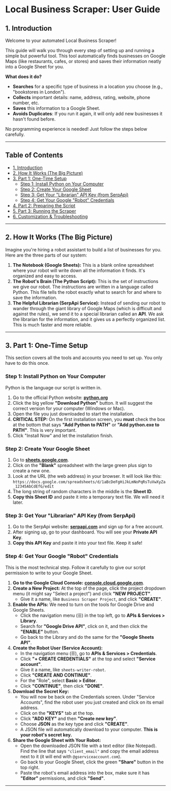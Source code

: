 # **Local Business Scraper: User Guide**

## **1. Introduction**

Welcome to your automated Local Business Scraper!

This guide will walk you through every step of setting up and running a simple but powerful tool. This tool automatically finds businesses on Google Maps (like restaurants, cafes, or stores) and saves their information neatly into a Google Sheet for you.

**What does it do?**
* **Searches** for a specific type of business in a location you choose (e.g., "bookstores in London").
* **Collects** important details: name, address, rating, website, phone number, etc.
* **Saves** this information to a Google Sheet.
* **Avoids Duplicates**: If you run it again, it will only add new businesses it hasn't found before.

No programming experience is needed! Just follow the steps below carefully.

---

## **Table of Contents**

* [1. Introduction](#1-introduction)
* [2. How It Works (The Big Picture)](#2-how-it-works-the-big-picture)
* [3. Part 1: One-Time Setup](#3-part-1-one-time-setup)
    * [Step 1: Install Python on Your Computer](#step-1-install-python-on-your-computer)
    * [Step 2: Create Your Google Sheet](#step-2-create-your-google-sheet)
    * [Step 3: Get Your "Librarian" API Key (from SerpApi)](#step-3-get-your-librarian-api-key-from-serpapi)
    * [Step 4: Get Your Google "Robot" Credentials](#step-4-get-your-google-robot-credentials)
* [4. Part 2: Preparing the Script](#4-part-2-preparing-the-script)
* [5. Part 3: Running the Scraper](#5-part-3-running-the-scraper)
* [6. Customization & Troubleshooting](#6-customization--troubleshooting)

---

## **2. How It Works (The Big Picture)**

Imagine you're hiring a robot assistant to build a list of businesses for you. Here are the three parts of our system:

1.  **The Notebook (Google Sheets):** This is a blank online spreadsheet where your robot will write down all the information it finds. It's organized and easy to access.
2.  **The Robot's Brain (The Python Script):** This is the set of instructions we give our robot. The instructions are written in a language called Python. This file tells the robot exactly what to search for and where to save the information.
3.  **The Helpful Librarian (SerpApi Service):** Instead of sending our robot to wander through the giant library of Google Maps (which is difficult and against the rules), we send it to a special librarian called an **API**. We ask the librarian for the information, and it gives us a perfectly organized list. This is much faster and more reliable.

---

## **3. Part 1: One-Time Setup**

This section covers all the tools and accounts you need to set up. You only have to do this once.

### **Step 1: Install Python on Your Computer**

Python is the language our script is written in.

1.  Go to the official Python website: **[python.org](https://www.python.org/)**
2.  Click the big yellow **"Download Python"** button. It will suggest the correct version for your computer (Windows or Mac).
3.  Open the file you just downloaded to start the installation.
4.  **CRITICAL STEP:** On the first installation screen, you **must** check the box at the bottom that says **"Add Python to PATH"** or **"Add python.exe to PATH"**. This is very important.
5.  Click "Install Now" and let the installation finish.

### **Step 2: Create Your Google Sheet**

1.  Go to **[sheets.google.com](https://sheets.google.com)**.
2.  Click on the **"Blank"** spreadsheet with the large green plus sign to create a new one.
3.  Look at the URL (the web address) in your browser. It will look like this:
    `https://docs.google.com/spreadsheets/d/1aBcDeFgHiJkLmNoPqRsTuVwXyZa_12345AbCdEfG/edit`
4.  The long string of random characters in the middle is the **Sheet ID**.
5.  **Copy this Sheet ID** and paste it into a temporary text file. We will need it later.

### **Step 3: Get Your "Librarian" API Key (from SerpApi)**

1.  Go to the SerpApi website: **[serpapi.com](https://serpapi.com/)** and sign up for a free account.
2.  After signing up, go to your dashboard. You will see your **Private API Key**.
3.  **Copy this API Key** and paste it into your text file. Keep it safe!

### **Step 4: Get Your Google "Robot" Credentials**

This is the most technical step. Follow it carefully to give our script permission to write to your Google Sheet.

1.  **Go to the Google Cloud Console:** **[console.cloud.google.com](https://console.cloud.google.com)**.
2.  **Create a New Project:** At the top of the page, click the project dropdown menu (it might say "Select a project") and click **"NEW PROJECT"**.
    * Give it a name, like `Business Scraper Project`, and click **"CREATE"**.
3.  **Enable the APIs:** We need to turn on the tools for Google Drive and Google Sheets.
    * Click the navigation menu (☰) in the top left, go to **APIs & Services > Library**.
    * Search for **"Google Drive API"**, click on it, and then click the **"ENABLE"** button.
    * Go back to the Library and do the same for the **"Google Sheets API"**.
4.  **Create the Robot User (Service Account):**
    * In the navigation menu (☰), go to **APIs & Services > Credentials**.
    * Click **"+ CREATE CREDENTIALS"** at the top and select **"Service account"**.
    * Give it a name, like `sheets-writer-robot`.
    * Click **"CREATE AND CONTINUE"**.
    * For the "Role", select **Basic > Editor**.
    * Click **"CONTINUE"**, then click **"DONE"**.
5.  **Download the Secret Key:**
    * You will now be back on the Credentials screen. Under "Service Accounts", find the robot user you just created and click on its email address.
    * Click on the **"KEYS"** tab at the top.
    * Click **"ADD KEY"** and then **"Create new key"**.
    * Choose **JSON** as the key type and click **"CREATE"**.
    * A JSON file will automatically download to your computer. **This is your robot's secret key.**
6.  **Share the Google Sheet with Your Robot:**
    * Open the downloaded JSON file with a text editor (like Notepad). Find the line that says `"client_email"` and copy the email address next to it (it will end with `@gserviceaccount.com`).
    * Go back to your Google Sheet, click the green **"Share"** button in the top right.
    * Paste the robot's email address into the box, make sure it has **"Editor"** permissions, and click **"Send"**.

---

